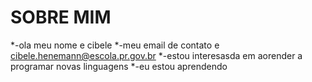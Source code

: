 # SOBRE MIM

*-ola meu nome e cibele
*-meu email de contato e cibele.henemann@escola.pr.gov.br
*-estou interesasda em aorender a programar novas linguagens
*-eu estou aprendendo 

<!---
cristinahenemann/cristinahenemann is a ✨ special ✨ repository because its `README.md` (this file) appears on your GitHub profile.
You can click the Preview link to take a look at your changes.
--->
